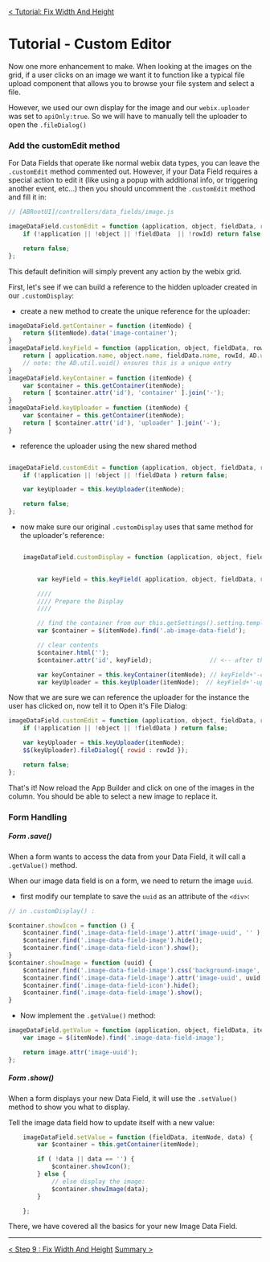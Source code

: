 [< Tutorial: Fix Width And Height](tutorial_step9.md)
# Tutorial - Custom Editor

Now one more enhancement to make.  When looking at the images on the grid, if a user clicks on an image we want it to function like a typical file upload component that allows you to browse your file system and select a file.

However, we used our own display for the image and our `webix.uploader` was set to `apiOnly:true`.  So we will have to manually tell the uploader to open the `.fileDialog()`


### Add the customEdit method
For Data Fields that operate like normal webix data types, you can leave the `.customEdit` method commented out.  However, if your Data Field requires a special action to edit it (like using a popup with additional info, or triggering another event, etc...) then you should uncomment the `.customEdit` method and fill it in:

```javascript
// [ABRootUI]/controllers/data_fields/image.js

imageDataField.customEdit = function (application, object, fieldData, rowId, itemNode) {
	if (!application || !object || !fieldData  || !rowId) return false;

	return false;
};
```

This default definition will simply prevent any action by the webix grid.

First, let's see if we can build a reference to the hidden uploader created in our `.customDisplay`:

- create a new method to create the unique reference for the uploader:
```javascript
imageDataField.getContainer = function (itemNode) {
	return $(itemNode).data('image-container');
}
imageDataField.keyField = function (application, object, fieldData, rowId) {
	return [ application.name, object.name, fieldData.name, rowId, AD.util.uuid()].join('-');
	// note: the AD.util.uuid() ensures this is a unique entry
}
imageDataField.keyContainer = function (itemNode) {
	var $container = this.getContainer(itemNode);
	return [ $container.attr('id'), 'container' ].join('-');
}
imageDataField.keyUploader = function (itemNode) {
	var $container = this.getContainer(itemNode);
	return [ $container.attr('id'), 'uploader' ].join('-');
}
```

- reference the uploader using the new shared method
```javascript

imageDataField.customEdit = function (application, object, fieldData, rowId, itemNode) {
	if (!application || !object || !fieldData ) return false;

	var keyUploader = this.keyUploader(itemNode);

	return false;
};
```

- now make sure our original `.customDisplay` uses that same method for the uploader's reference:
```javascript

	imageDataField.customDisplay = function (application, object, fieldData, rowId, data, itemNode, options) {

	
		var keyField = this.keyField( application, object, fieldData, rowId);

		////
		//// Prepare the Display
		////

		// find the container from our this.getSettings().setting.template 
		var $container = $(itemNode).find('.ab-image-data-field');

		// clear contents
		$container.html('');
		$container.attr('id', keyField);				// <-- after this we can use .keyContainer() and .keyUploader()

		var keyContainer = this.keyContainer(itemNode); // keyField+'-container';
		var keyUploader = this.keyUploader(itemNode);  // keyField+'-uploader';

```


Now that we are sure we can reference the uploader for the instance the user has clicked on, now tell it to Open it's File Dialog:

```javascript
imageDataField.customEdit = function (application, object, fieldData, rowId, itemNode) {
	if (!application || !object || !fieldData ) return false;

	var keyUploader = this.keyUploader(itemNode);
	$$(keyUploader).fileDialog({ rowid : rowId });

	return false;
};
```


That's it!  Now reload the App Builder and click on one of the images in the column.  You should be able to select a new image to replace it.


### Form Handling


##### Form .save()
When a form wants to access the data from your Data Field, it will call a `.getValue()` method.

When our image data field is on a form, we need to return the image `uuid`.  

+ first modify our template to save the `uuid` as an attribute of the `<div>`:
```javascript
// in .customDisplay() :

$container.showIcon = function () {
	$container.find('.image-data-field-image').attr('image-uuid', '' );    // <-- clear the uuid
	$container.find('.image-data-field-image').hide();
	$container.find('.image-data-field-icon').show();
}
$container.showImage = function (uuid) {
	$container.find('.image-data-field-image').css('background-image', "url('/opsportal/image/"+application.name+'/'+uuid+"')" );
	$container.find('.image-data-field-image').attr('image-uuid', uuid );  // <-- save the uuid
	$container.find('.image-data-field-icon').hide();
	$container.find('.image-data-field-image').show();
}

```

+ Now implement the `.getValue()` method:
```javascript
imageDataField.getValue = function (application, object, fieldData, itemNode) {
	var image = $(itemNode).find('.image-data-field-image');

	return image.attr('image-uuid');
};
```


##### Form .show()
When a form displays your new Data Field, it will use the `.setValue()` method to show you what to display.

Tell the image data field how to update itself with a new value:
```javascript
	imageDataField.setValue = function (fieldData, itemNode, data) {
		var $container = this.getContainer(itemNode);

		if ( !data || data == '') {
			$container.showIcon();
		} else {
			// else display the image:
			$container.showImage(data);
		}

	};
```



There, we have covered all the basics for your new Image Data Field.


---
[< Step 9 : Fix Width And Height](tutorial_step9.md)
[Summary  >](tutorial_summary.md) 

<!-- 
The `.customEdit` method works fine for the grid component, but not for a Form.  We'll have to modify this to work in both cases.

+ first: lets modify the `.customEdit` to simply stop the normal execution:
```javascript
imageDataField.customEdit = function (application, object, fieldData, rowId, itemNode) {
	if (!application || !object || !fieldData  || !rowId) return false;


	// var keyUploader = this.keyUploader(application, object, fieldData, rowId);
	// $$(keyUploader).fileDialog({ rowid : rowId });


	return false;
};
```

+ now: modify the `.customDisplay` so that the container that holds our icon and image responds to the clicks:
```javascript
// in .customDisplay():

// use a webix component for displaying the content.
// do this so I can use the progress spinner
var webixContainer = webix.ui({
	view:'template',
	id: keyContainer,
	container:keyField,
	
	template:imgDiv,

	borderless:true,
	height: imgHeight,
	width:imgWidth,
	onClick:{

		'image-data-field-icon': function(ev, id) {				// <- - click on the icon
			$$(keyUploader).fileDialog({ rowid : id });				
		},

		'image-data-field-image': function(ev, id) {			// <- - click on the image
			$$(keyUploader).fileDialog({ rowid : id });
		}
		
	}
});
webix.extend(webixContainer, webix.ProgressBar);
```

This should work for both Forms and Grids. 

-->